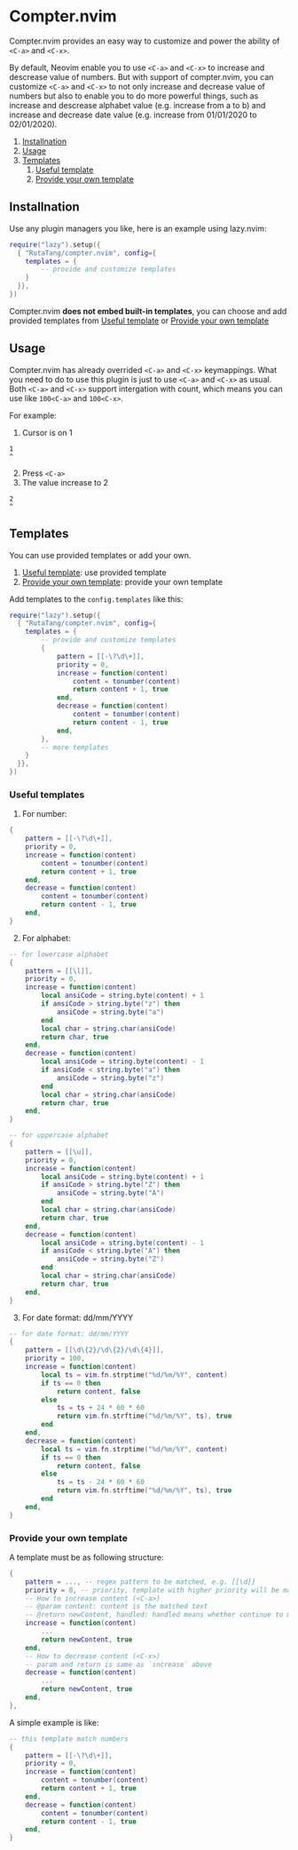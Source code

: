 # Compter.nvim

Compter.nvim provides an easy way to customize and power the ability of `<C-a>` and `<C-x>`. 

By default, Neovim enable you to use `<C-a>` and `<C-x>` to increase and descrease value of numbers. But with support of compter.nvim, you can customize `<C-a>` and `<C-x>` to not only increase and decrease value of numbers but also to enable you to do more powerful things, such as increase and descrease alphabet value (e.g. increase from a to b) and increase and decrease date value (e.g. increase from 01/01/2020 to 02/01/2020). 

1. [Installnation](#installnation)
2. [Usage](#usage)
3. [Templates](#templates)
    1. [Useful template](#useful-templates)
    2. [Provide your own template](#provide-your-own-template)


## Installnation

Use any plugin managers you like, here is an example using lazy.nvim:

```lua
require("lazy").setup({
  { "RutaTang/compter.nvim", config={
    templates = {
        -- provide and customize templates
    }      
  }},
})
```

Compter.nvim **does not embed built-in templates**, you can choose and add provided templates from [Useful template](#useful-templates) or [Provide your own template](#provide-your-own-template)

## Usage 

Compter.nvim has already overrided `<C-a>` and `<C-x>` keymappings. What you need to do to use this plugin is just to use `<C-a>` and `<C-x>` as usual. Both `<C-a>` and `<C-x>` support intergation with count, which means you can use like `100<C-a>` and `100<C-x>`.

For example:

1. Cursor is on 1

```
1
^
```

2. Press `<C-a>`
3. The value increase to 2

```
2
^
```

## Templates

You can use provided templates or add your own.

1. [Useful template](#useful-templates): use provided template
2. [Provide your own template](#provide-your-own-template): provide your own template

Add templates to the `config.templates` like this:

```lua
require("lazy").setup({
  { "RutaTang/compter.nvim", config={
    templates = {
        -- provide and customize templates
        {
            pattern = [[-\?\d\+]],
            priority = 0,
            increase = function(content)
                content = tonumber(content)
                return content + 1, true
            end,
            decrease = function(content)
                content = tonumber(content)
                return content - 1, true
            end,
        },
        -- more templates
    }      
  }},
})
```

### Useful templates

1. For number:

```lua
{
    pattern = [[-\?\d\+]],
    priority = 0,
    increase = function(content)
        content = tonumber(content)
        return content + 1, true
    end,
    decrease = function(content)
        content = tonumber(content)
        return content - 1, true
    end,
}
```

2. For alphabet:

```lua
-- for lowercase alphabet
{
    pattern = [[\l]],
    priority = 0,
    increase = function(content)
        local ansiCode = string.byte(content) + 1
        if ansiCode > string.byte("z") then
            ansiCode = string.byte("a")
        end
        local char = string.char(ansiCode)
        return char, true
    end,
    decrease = function(content)
        local ansiCode = string.byte(content) - 1
        if ansiCode < string.byte("a") then
            ansiCode = string.byte("z")
        end
        local char = string.char(ansiCode)
        return char, true
    end,
}
```

```lua
-- for uppercase alphabet
{
    pattern = [[\u]],
    priority = 0,
    increase = function(content)
        local ansiCode = string.byte(content) + 1
        if ansiCode > string.byte("Z") then
            ansiCode = string.byte("A")
        end
        local char = string.char(ansiCode)
        return char, true
    end,
    decrease = function(content)
        local ansiCode = string.byte(content) - 1
        if ansiCode < string.byte("A") then
            ansiCode = string.byte("Z")
        end
        local char = string.char(ansiCode)
        return char, true
    end,
}
```

3. For date format: dd/mm/YYYY

```lua
-- for date format: dd/mm/YYYY
{
    pattern = [[\d\{2}/\d\{2}/\d\{4}]],
    priority = 100,
    increase = function(content)
        local ts = vim.fn.strptime("%d/%m/%Y", content)
        if ts == 0 then
            return content, false
        else
            ts = ts + 24 * 60 * 60
            return vim.fn.strftime("%d/%m/%Y", ts), true
        end
    end,
    decrease = function(content)
        local ts = vim.fn.strptime("%d/%m/%Y", content)
        if ts == 0 then
            return content, false
        else
            ts = ts - 24 * 60 * 60
            return vim.fn.strftime("%d/%m/%Y", ts), true
        end
    end,
}
```

### Provide your own template

A template must be as following structure:

```lua
{
    pattern = ..., -- regex pattern to be matched, e.g. [[\d]]
    priority = 0, -- priority, template with higher priority will be matched first
    -- How to increase content (<C-a>)
    -- @param content: content is the matched text
    -- @return newContent, handled: handled means whether continue to matche other templates 
    increase = function(content) 
        ...
        return newContent, true
    end,
    -- How to decrease content (<C-x>)
    -- param and return is same as `increase` above
    decrease = function(content)
        ...
        return newContent, true
    end,
},

```

A simple example is like:

```lua
-- this template match numbers
{
    pattern = [[-\?\d\+]],
    priority = 0,
    increase = function(content)
        content = tonumber(content)
        return content + 1, true
    end,
    decrease = function(content)
        content = tonumber(content)
        return content - 1, true
    end,
}
```



